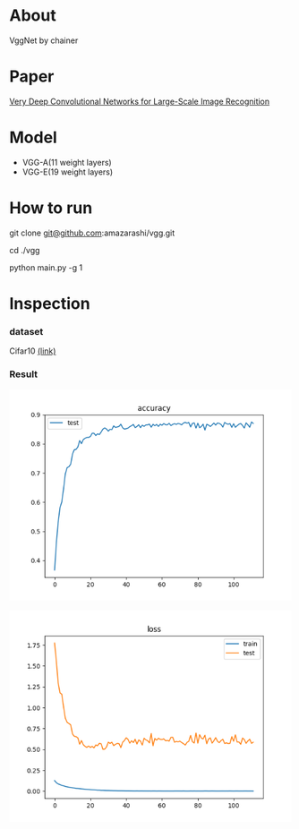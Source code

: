 # About

VggNet by chainer

# Paper

[Very Deep Convolutional Networks for Large-Scale Image Recognition](https://arxiv.org/abs/1409.1556)

# Model

- VGG-A(11 weight layers)
- VGG-E(19 weight layers)

# How to run

git clone git@github.com:amazarashi/vgg.git

cd ./vgg

python main.py -g 1

# Inspection

### dataset
Cifar10 [(link)](https://www.cs.toronto.edu/~kriz/cifar.html)

### Result

!["accuracy"](https://github.com/amazarashi/vgg/blob/develop/result/accuracy.png)

!["loss"](https://github.com/amazarashi/vgg/blob/develop/result/loss.png)
